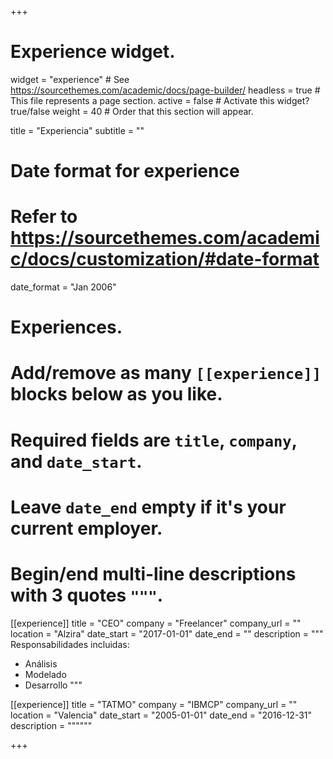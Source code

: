 +++
# Experience widget.
widget = "experience"  # See https://sourcethemes.com/academic/docs/page-builder/
headless = true  # This file represents a page section.
active = false  # Activate this widget? true/false
weight = 40  # Order that this section will appear.

title = "Experiencia"
subtitle = ""

# Date format for experience
#   Refer to https://sourcethemes.com/academic/docs/customization/#date-format
date_format = "Jan 2006"

# Experiences.
#   Add/remove as many `[[experience]]` blocks below as you like.
#   Required fields are `title`, `company`, and `date_start`.
#   Leave `date_end` empty if it's your current employer.
#   Begin/end multi-line descriptions with 3 quotes `"""`.
[[experience]]
  title = "CEO"
  company = "Freelancer"
  company_url = ""
  location = "Alzira"
  date_start = "2017-01-01"
  date_end = ""
  description = """
  Responsabilidades incluidas:

  * Análisis
  * Modelado
  * Desarrollo
  """

[[experience]]
  title = "TATMO"
  company = "IBMCP"
  company_url = ""
  location = "Valencia"
  date_start = "2005-01-01"
  date_end = "2016-12-31"
  description = """"""

+++
